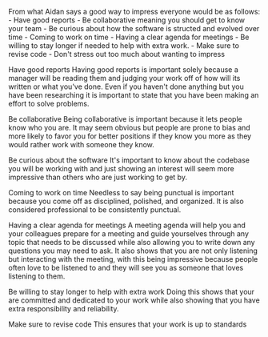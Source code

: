 From what Aidan says a good way to impress everyone would be as follows:
	- Have good reports
	- Be collaborative meaning you should get to know your team 
	- Be curious about how the software is structed and evolved over time
	- Coming to work on time
	- Having a clear agenda for meetings
	- Be willing to stay longer if needed to help with extra work.
	- Make sure to revise code
	- Don't stress out too much about wanting to impress

Have good reports
	Having good reports is important solely because a manager will be reading them and judging your work off of how will its written or what you've done. Even if you haven't done anything but you have been researching it is important to state that you have been making an effort to solve problems.

Be collaborative
	Being collaborative is important because it lets people know who you are. It may seem obvious but people are prone to bias and more likely to favor you for better positions if they know you more as they would rather work with someone they know.

Be curious about the software
	It's important to know about the codebase you will be working with and just showing an interest will seem more impressive than others who are just working to get by. 

Coming to work on time
	Needless to say being punctual is important because you come off as disciplined, polished, and organized. It is also considered professional to be consistently punctual.

Having a clear agenda for meetings
	A meeting agenda will help you and your colleagues prepare for a meeting and guide yourselves through any topic that needs to be discussed while also allowing you to write down any questions you may need to ask. It also shows that you are not only listening but interacting with the meeting, with this being impressive because people often love to be listened to and they will see you as someone that loves listening to them. 

Be willing to stay longer to help with extra work
	Doing this shows that your are committed and dedicated to your work while also showing that you have extra responsibility and reliability. 

Make sure to revise code
	This ensures that your work is up to standards 